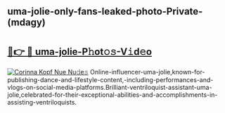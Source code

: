 ## uma-jolie-only-fans​-leaked-photo​-Private-(mdagy)


# <h2><a href="https://mediaupload.pro?title=uma-jolie&ref=git">🔗👉 🔴 uma-jolie-P𝚑ot𝚘𝚜-V𝚒d𝚎o</a></h2>

[![Corinna Kopf Nue Nu𝚍e𝚜](https://i.imgur.com/0qMVB7G.gif)](https://mediaupload.pro?title=uma-jolie&ref=git)
Online-influencer-uma-jolie,known-for-publishing-dance-and-lifestyle-content,-including-performances-and-vlogs-on-social-media-platforms.Brilliant-ventriloquist-assistant-uma-jolie,celebrated-for-their-exceptional-abilities-and-accomplishments-in-assisting-ventriloquists.  